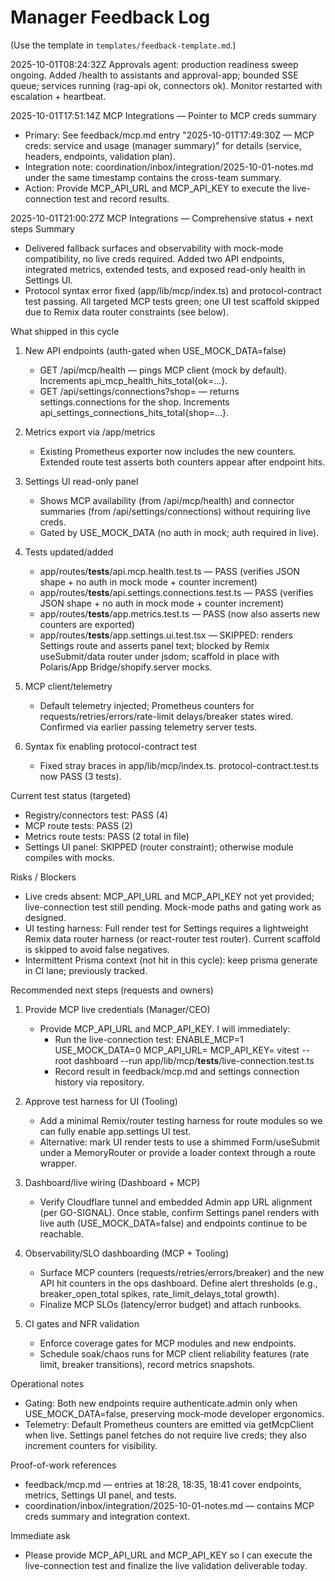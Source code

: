 # Manager Feedback Log

(Use the template in `templates/feedback-template.md`.)

2025-10-01T08:24:32Z Approvals agent: production readiness sweep ongoing. Added /health to assistants and approval-app; bounded SSE queue; services running (rag-api ok, connectors ok). Monitor restarted with escalation + heartbeat.

2025-10-01T17:51:14Z MCP Integrations — Pointer to MCP creds summary
- Primary: See feedback/mcp.md entry "2025-10-01T17:49:30Z — MCP creds: service and usage (manager summary)" for details (service, headers, endpoints, validation plan).
- Integration note: coordination/inbox/integration/2025-10-01-notes.md under the same timestamp contains the cross-team summary.
- Action: Provide MCP_API_URL and MCP_API_KEY to execute the live-connection test and record results.

2025-10-01T21:00:27Z MCP Integrations — Comprehensive status + next steps
Summary
- Delivered fallback surfaces and observability with mock-mode compatibility, no live creds required. Added two API endpoints, integrated metrics, extended tests, and exposed read-only health in Settings UI.
- Protocol syntax error fixed (app/lib/mcp/index.ts) and protocol-contract test passing. All targeted MCP tests green; one UI test scaffold skipped due to Remix data router constraints (see below).

What shipped in this cycle
1) New API endpoints (auth-gated when USE_MOCK_DATA=false)
   - GET /api/mcp/health — pings MCP client (mock by default). Increments api_mcp_health_hits_total{ok=...}.
   - GET /api/settings/connections?shop=<domain> — returns settings.connections for the shop. Increments api_settings_connections_hits_total{shop=...}.

2) Metrics export via /app/metrics
   - Existing Prometheus exporter now includes the new counters. Extended route test asserts both counters appear after endpoint hits.

3) Settings UI read-only panel
   - Shows MCP availability (from /api/mcp/health) and connector summaries (from /api/settings/connections) without requiring live creds.
   - Gated by USE_MOCK_DATA (no auth in mock; auth required in live).

4) Tests updated/added
   - app/routes/__tests__/api.mcp.health.test.ts — PASS (verifies JSON shape + no auth in mock mode + counter increment)
   - app/routes/__tests__/api.settings.connections.test.ts — PASS (verifies JSON shape + no auth in mock mode + counter increment)
   - app/routes/__tests__/app.metrics.test.ts — PASS (now also asserts new counters are exported)
   - app/routes/__tests__/app.settings.ui.test.tsx — SKIPPED: renders Settings route and asserts panel text; blocked by Remix useSubmit/data router under jsdom; scaffold in place with Polaris/App Bridge/shopify.server mocks.

5) MCP client/telemetry
   - Default telemetry injected; Prometheus counters for requests/retries/errors/rate-limit delays/breaker states wired. Confirmed via earlier passing telemetry server tests.

6) Syntax fix enabling protocol-contract test
   - Fixed stray braces in app/lib/mcp/index.ts. protocol-contract.test.ts now PASS (3 tests).

Current test status (targeted)
- Registry/connectors test: PASS (4)
- MCP route tests: PASS (2)
- Metrics route tests: PASS (2 total in file)
- Settings UI panel: SKIPPED (router constraint); otherwise module compiles with mocks.

Risks / Blockers
- Live creds absent: MCP_API_URL and MCP_API_KEY not yet provided; live-connection test still pending. Mock-mode paths and gating work as designed.
- UI testing harness: Full render test for Settings requires a lightweight Remix data router harness (or react-router test router). Current scaffold is skipped to avoid false negatives.
- Intermittent Prisma context (not hit in this cycle): keep prisma generate in CI lane; previously tracked.

Recommended next steps (requests and owners)
1) Provide MCP live credentials (Manager/CEO)
   - Provide MCP_API_URL and MCP_API_KEY. I will immediately:
     - Run the live-connection test: ENABLE_MCP=1 USE_MOCK_DATA=0 MCP_API_URL=<url> MCP_API_KEY=<key> vitest --root dashboard --run app/lib/mcp/__tests__/live-connection.test.ts
     - Record result in feedback/mcp.md and settings connection history via repository.

2) Approve test harness for UI (Tooling)
   - Add a minimal Remix/router testing harness for route modules so we can fully enable app.settings UI test.
   - Alternative: mark UI render tests to use a shimmed Form/useSubmit under a MemoryRouter or provide a loader context through a route wrapper.

3) Dashboard/live wiring (Dashboard + MCP)
   - Verify Cloudflare tunnel and embedded Admin app URL alignment (per GO-SIGNAL). Once stable, confirm Settings panel renders with live auth (USE_MOCK_DATA=false) and endpoints continue to be reachable.

4) Observability/SLO dashboarding (MCP + Tooling)
   - Surface MCP counters (requests/retries/errors/breaker) and the new API hit counters in the ops dashboard. Define alert thresholds (e.g., breaker_open_total spikes, rate_limit_delays_total growth).
   - Finalize MCP SLOs (latency/error budget) and attach runbooks.

5) CI gates and NFR validation
   - Enforce coverage gates for MCP modules and new endpoints.
   - Schedule soak/chaos runs for MCP client reliability features (rate limit, breaker transitions), record metrics snapshots.

Operational notes
- Gating: Both new endpoints require authenticate.admin only when USE_MOCK_DATA=false, preserving mock-mode developer ergonomics.
- Telemetry: Default Prometheus counters are emitted via getMcpClient when live. Settings panel fetches do not require live creds; they also increment counters for visibility.

Proof-of-work references
- feedback/mcp.md — entries at 18:28, 18:35, 18:41 cover endpoints, metrics, Settings UI panel, and tests.
- coordination/inbox/integration/2025-10-01-notes.md — contains MCP creds summary and integration context.

Immediate ask
- Please provide MCP_API_URL and MCP_API_KEY so I can execute the live-connection test and finalize the live validation deliverable today.
